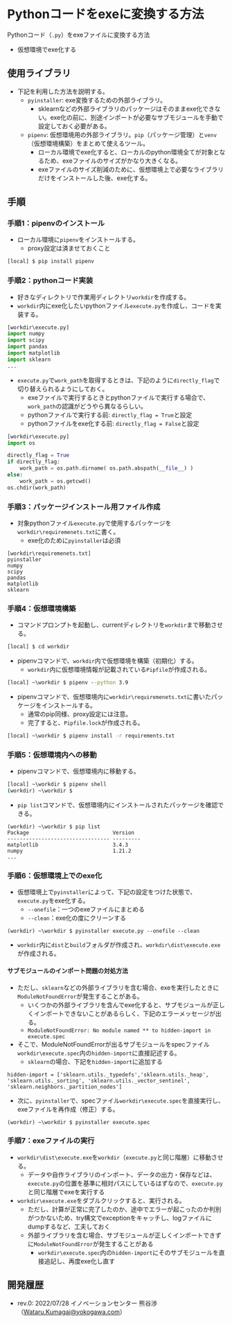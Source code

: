 # Pythonコードをexeに変換する方法
Pythonコード（``.py``）をexeファイルに変換する方法
- 仮想環境でexe化する

## 使用ライブラリ
- 下記を利用した方法を説明する。
  - ``pyinstaller``: exe変換するための外部ライブラリ。
    - sklearnなどの外部ライブラリのパッケージはそのままexe化できない。exe化の前に、別途インポートが必要なサブモジュールを手動で設定しておく必要がある。
  - ``pipenv``: 仮想環境用の外部ライブラリ。``pip``（パッケージ管理）と``venv``（仮想環境構築）をまとめて使えるツール。
    - ローカル環境でexe化すると、ローカルのpython環境全てが対象となるため、exeファイルのサイズがかなり大きくなる。
    - exeファイルのサイズ削減のために、仮想環境上で必要なライブラリだけをインストールした後、exe化する。


## 手順
### 手順1：pipenvのインストール
- ローカル環境に``pipenv``をインストールする。
  - proxy設定は済ませておくこと

```cmd
[local] $ pip install pipenv
```

### 手順2：pythonコード実装
- 好きなディレクトリで作業用ディレクトリ``workdir``を作成する。
- ``workdir``内にexe化したいpythonファイル``execute.py``を作成し、コードを実装する。

```python
[workdir\execute.py]
import numpy
import scipy
import pandas
import matplotlib
import sklearn
...
``` 

- ``execute.py``で``work_path``を取得するときは、下記のように``directly_flag``で切り替えられるようにしておく。
  - exeファイルで実行するときとpythonファイルで実行する場合で、``work_path``の認識がどうやら異なるらしい。
  - pythonファイルで実行する前: ``directly_flag = True``と設定
  - pythonファイルをexe化する前: ``directly_flag = False``と設定

```python 
[workdir\execute.py]
import os

directly_flag = True
if directly_flag:
    work_path = os.path.dirname( os.path.abspath(__file__) )
else:
    work_path = os.getcwd()
os.chdir(work_path)
``` 


### 手順3：パッケージインストール用ファイル作成
- 対象pythonファイル``execute.py``で使用するパッケージを``workdir\requiremenets.txt``に書く。
  - exe化のために``pyinstaller``は必須

```
[workdir\requiremenets.txt]
pyinstaller
numpy
scipy
pandas
matplotlib
sklearn
``` 

### 手順4：仮想環境構築
- コマンドプロンプトを起動し、currentディレクトリを``workdir``まで移動させる。

````cmd
[local] $ cd workdir
````

- pipenvコマンドで、``workdir``内で仮想環境を構築（初期化）する。
  - ``workdir``内に仮想環境情報が記載されている``Pipfile``が作成される。

````cmd
[local] ~\workdir $ pipenv --python 3.9
````

- pipenvコマンドで、仮想環境内に``workdir\requiremenets.txt``に書いたパッケージをインストールする。
  - 通常のpip同様、proxy設定には注意。
  - 完了すると、``Pipfile.lock``が作成される。

````cmd
[local] ~\workdir $ pipenv install -r requirements.txt
````

### 手順5：仮想環境内への移動
- pipenvコマンドで、仮想環境内に移動する。

````cmd
[local] ~\workdir $ pipenv shell
(workdir) ~\workdir $ 
````

- ``pip list``コマンドで、仮想環境内にインストールされたパッケージを確認できる。

````shell
(workdir) ~\workdir $ pip list
Package                           Version
--------------------------------- ---------
matplotlib                        3.4.3
numpy                             1.21.2
...
````

### 手順6：仮想環境上でのexe化
- 仮想環境上で``pyinstaller``によって、下記の設定をつけた状態で、``execute.py``をexe化する。
  - ``--onefile``：一つのexeファイルにまとめる
  - ``--clean``：exe化の度にクリーンする

````shell
(workdir) ~\workdir $ pyinstaller execute.py --onefile --clean
````

- ``workdir``内に``dist``と``build``フォルダが作成され、``workdir\dist\execute.exe``が作成される。


#### サブモジュールのインポート問題の対処方法
- ただし、``sklearn``などの外部ライブラリを含む場合、exeを実行したときに``ModuleNotFoundError``が発生することがある。
  - いくつかの外部ライブラリを含んでexe化すると、サブモジュールが正しくインポートできないことがあるらしく、下記のエラーメッセージが出る。
  - ``ModuleNotFoundError: No module named ** to hidden-import in execute.spec``
- そこで、ModuleNotFoundErrorが出るサブモジュールをspecファイル``workdir\execute.spec``内の``hidden-import``に直接記述する。
  - ``sklearn``の場合、下記を``hidden-import``に追加する

````spec
hidden-import = ['sklearn.utils._typedefs','sklearn.utils._heap', 'sklearn.utils._sorting', 'sklearn.utils._vector_sentinel', 'sklearn.neighbors._partition_nodes']
````

- 次に、``pyinstaller``で、specファイル``workdir\execute.spec``を直接実行し、exeファイルを再作成（修正）する。

````shell
(workdir) ~\workdir $ pyinstaller execute.spec
````

### 手順7：exeファイルの実行
- ``workdir\dist\execute.exe``を``workdir``（``execute.py``と同じ階層）に移動させる。
  - データや自作ライブラリのインポート、データの出力・保存などは、``execute.py``の位置を基準に相対パスにしているはずなので、``execute.py``と同じ階層でexeを実行する
- ``workdir\execute.exe``をダブルクリックすると、実行される。
  - ただし、計算が正常に完了したのか、途中でエラーが起こったのか判別がつかないため、try構文でexceptionをキャッチし、logファイルにdumpするなど、工夫しておく
  - 外部ライブラリを含む場合、サブモジュールが正しくインポートできずに``ModuleNotFoundError``が発生することがある
    - ``workdir\execute.spec``内の``hidden-import``にそのサブモジュールを直接追記し、再度exe化し直す


## 開発履歴
- rev.0: 2022/07/28 イノベーションセンター 熊谷渉（Wataru.Kumagai@yokogawa.com）
